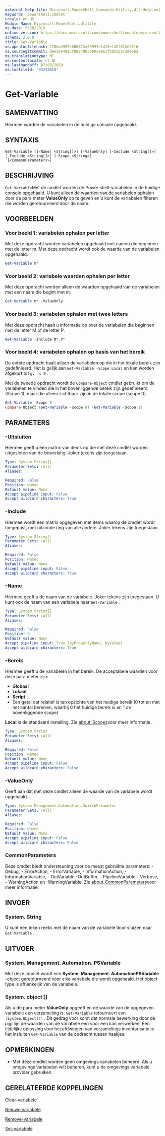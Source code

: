 ```yaml
---
external help file: Microsoft.PowerShell.Commands.Utility.dll-Help.xml
keywords: powershell,cmdlet
Locale: en-US
Module Name: Microsoft.PowerShell.Utility
ms.date: 5/28/2019
online version: https://docs.microsoft.com/powershell/module/microsoft.powershell.utility/get-variable?view=powershell-7&WT.mc_id=ps-gethelp
schema: 2.0.0
title: Get-Variable
ms.openlocfilehash: 128bdd997e006723a69997e1419efd2f012e97f6
ms.sourcegitcommit: de63e9481cf8024883060aae61fb02c59c2de662
ms.translationtype: MT
ms.contentlocale: nl-NL
ms.lasthandoff: 07/03/2020
ms.locfileid: "93249818"
---
```

# Get-Variable

## SAMENVATTING
Hiermee worden de variabelen in de huidige console opgehaald.

## SYNTAXIS

```
Get-Variable [[-Name] <String[]>] [-ValueOnly] [-Include <String[]>] [-Exclude <String[]>] [-Scope <String>]
 [<CommonParameters>]
```

## BESCHRIJVING

`Get-Variable`Met de cmdlet worden de Power shell-variabelen in de huidige console opgehaald.
U kunt alleen de waarden van de variabelen ophalen door de para meter **ValueOnly** op te geven en u kunt de variabelen filteren die worden geretourneerd door de naam.

## VOORBEELDEN

### Voor beeld 1: variabelen ophalen per letter

Met deze opdracht worden variabelen opgehaald met namen die beginnen met de letter m.
Met deze opdracht wordt ook de waarde van de variabelen opgehaald.

```powershell
Get-Variable m*
```

### Voor beeld 2: variabele waarden ophalen per letter

Met deze opdracht worden alleen de waarden opgehaald van de variabelen met een naam die begint met m.

```powershell
Get-Variable m* -ValueOnly
```

### Voor beeld 3: variabelen ophalen met twee letters

Met deze opdracht haalt u informatie op over de variabelen die beginnen met de letter M of de letter P.

```powershell
Get-Variable -Include M*,P*
```

### Voor beeld 4: variabelen ophalen op basis van het bereik

De eerste opdracht haalt alleen de variabelen op die in het lokale bereik zijn gedefinieerd.
Het is gelijk aan `Get-Variable -Scope Local` en kan worden afgekort tot `gv -s 0` .

Met de tweede opdracht wordt de `Compare-Object` cmdlet gebruikt om de variabelen te vinden die in het bovenliggende bereik zijn gedefinieerd (Scope 1), maar die alleen zichtbaar zijn in de lokale scope (scope 0).

```powershell
Get-Variable -Scope 0
Compare-Object (Get-Variable -Scope 0) (Get-Variable -Scope 1)
```

## PARAMETERS

### -Uitsluiten

Hiermee geeft u een matrix van items op die met deze cmdlet worden uitgesloten van de bewerking.
Joker tekens zijn toegestaan.

```yaml
Type: System.String[]
Parameter Sets: (All)
Aliases:

Required: False
Position: Named
Default value: None
Accept pipeline input: False
Accept wildcard characters: True
```

### -Include

Hiermee wordt een matrix opgegeven met items waarop de cmdlet wordt toegepast, met uitzonde ring van alle andere.
Joker tekens zijn toegestaan.

```yaml
Type: System.String[]
Parameter Sets: (All)
Aliases:

Required: False
Position: Named
Default value: None
Accept pipeline input: False
Accept wildcard characters: True
```

### -Name

Hiermee geeft u de naam van de variabele.
Joker tekens zijn toegestaan.
U kunt ook de naam van een variabele naar `Get-Variable` .

```yaml
Type: System.String[]
Parameter Sets: (All)
Aliases:

Required: False
Position: 0
Default value: None
Accept pipeline input: True (ByPropertyName, ByValue)
Accept wildcard characters: True
```

### -Bereik

Hiermee geeft u de variabelen in het bereik. De acceptabele waarden voor deze para meter zijn:

- **Globaal**
- **Lokaal**
- **Script**
- Een getal dat relatief is ten opzichte van het huidige bereik (0 tot en met het aantal bereiken, waarbij 0 het huidige bereik is en 1 de bovenliggende scope)

**Local** is de standaard instelling.
Zie [about_Scopes](../Microsoft.PowerShell.Core/About/about_Scopes.md)voor meer informatie.

```yaml
Type: System.String
Parameter Sets: (All)
Aliases:

Required: False
Position: Named
Default value: None
Accept pipeline input: False
Accept wildcard characters: False
```

### -ValueOnly

Geeft aan dat met deze cmdlet alleen de waarde van de variabele wordt opgehaald.

```yaml
Type: System.Management.Automation.SwitchParameter
Parameter Sets: (All)
Aliases:

Required: False
Position: Named
Default value: None
Accept pipeline input: False
Accept wildcard characters: False
```

### CommonParameters

Deze cmdlet biedt ondersteuning voor de meest gebruikte parameters: -Debug, - ErrorAction, - ErrorVariable, - InformationAction, -InformationVariable, - OutVariable,-OutBuffer, - PipelineVariable - Verbose, - WarningAction en -WarningVariable. Zie [about_CommonParameters](../Microsoft.PowerShell.Core/About/about_CommonParameters.md)voor meer informatie.

## INVOER

### System. String

U kunt een teken reeks met de naam van de variabele door sluizen naar `Get-Variable` .

## UITVOER

### System. Management. Automation. PSVariable

Met deze cmdlet wordt een **System. Management. AutomationPSVariable** -object geretourneerd voor elke variabele die wordt opgehaald. Het object type is afhankelijk van de variabele.

### System. object []

Als u de para meter **ValueOnly** opgeeft en de waarde van de opgegeven variabele een verzameling is, `Get-Variable` retourneert een `[System.Object[]]` . Dit gedrag voor komt dat normale bewerking door de pijp lijn de waarden van de variabele een voor een kan verwerken. Een tijdelijke oplossing voor het afdwingen van verzamelings inventarisatie is het insluiten `Get-Variable` van de opdracht tussen haakjes.

## OPMERKINGEN

- Met deze cmdlet worden geen omgevings variabelen beheerd. Als u omgevings variabelen wilt beheren, kunt u de omgevings variabele provider gebruiken.

## GERELATEERDE KOPPELINGEN

[Clear-variabele](Clear-Variable.md)

[Nieuwe variabele](New-Variable.md)

[Remove-variabele](Remove-Variable.md)

[Set-variabele](Set-Variable.md)
